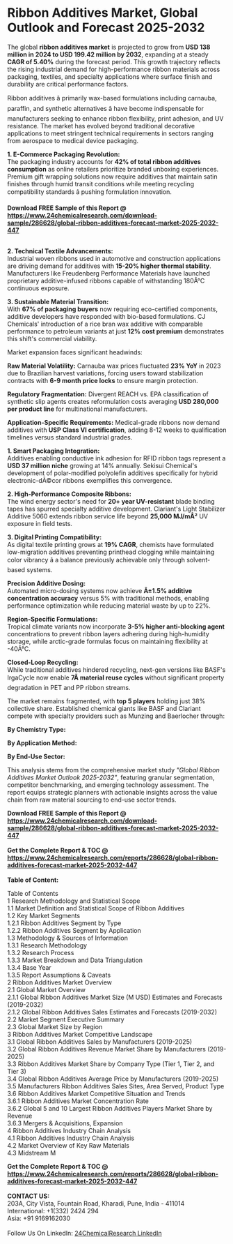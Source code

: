 <h1>Ribbon Additives Market, Global Outlook and Forecast 2025-2032</h1><p>The global <strong>ribbon additives market</strong> is projected to grow from <strong>USD 138 million in 2024 to USD 199.42 million by 2032</strong>, expanding at a steady <strong>CAGR of 5.40%</strong> during the forecast period. This growth trajectory reflects the rising industrial demand for high-performance ribbon materials across packaging, textiles, and specialty applications where surface finish and durability are critical performance factors.</p><p>Ribbon additives â primarily wax-based formulations including carnauba, paraffin, and synthetic alternatives â have become indispensable for manufacturers seeking to enhance ribbon flexibility, print adhesion, and UV resistance. The market has evolved beyond traditional decorative applications to meet stringent technical requirements in sectors ranging from aerospace to medical device packaging.</p><p><strong>1. E-Commerce Packaging Revolution:</strong><br>
The packaging industry accounts for <strong>42% of total ribbon additives consumption</strong> as online retailers prioritize branded unboxing experiences. Premium gift wrapping solutions now require additives that maintain satin finishes through humid transit conditions while meeting recycling compatibility standards â pushing formulation innovation.</p><div><b>Download FREE Sample of this Report @ 
            <a href="https://www.24chemicalresearch.com/download-sample/286628/global-ribbon-additives-forecast-market-2025-2032-447">
            https://www.24chemicalresearch.com/download-sample/286628/global-ribbon-additives-forecast-market-2025-2032-447</a></b></div><br><p><strong>2. Technical Textile Advancements:</strong><br>
Industrial woven ribbons used in automotive and construction applications are driving demand for additives with <strong>15-20% higher thermal stability</strong>. Manufacturers like Freudenberg Performance Materials have launched proprietary additive-infused ribbons capable of withstanding 180Â°C continuous exposure.</p><p><strong>3. Sustainable Material Transition:</strong><br>
With <strong>67% of packaging buyers</strong> now requiring eco-certified components, additive developers have responded with bio-based formulations. CJ Chemicals' introduction of a rice bran wax additive with comparable performance to petroleum variants at just <strong>12% cost premium</strong> demonstrates this shift's commercial viability.</p><p>Market expansion faces significant headwinds:</p><p><strong>Raw Material Volatility:</strong> Carnauba wax prices fluctuated <strong>23% YoY</strong> in 2023 due to Brazilian harvest variations, forcing users toward stabilization contracts with <strong>6-9 month price locks</strong> to ensure margin protection.</p><p><strong>Regulatory Fragmentation:</strong> Divergent REACH vs. EPA classification of synthetic slip agents creates reformulation costs averaging <strong>USD 280,000 per product line</strong> for multinational manufacturers.</p><p><strong>Application-Specific Requirements:</strong> Medical-grade ribbons now demand additives with <strong>USP Class VI certification</strong>, adding 8-12 weeks to qualification timelines versus standard industrial grades.</p><p><strong>1. Smart Packaging Integration:</strong><br>
Additives enabling conductive ink adhesion for RFID ribbon tags represent a <strong>USD 37 million niche</strong> growing at 14% annually. Sekisui Chemical's development of polar-modified polyolefin additives specifically for hybrid electronic-dÃ©cor ribbons exemplifies this convergence.</p><p><strong>2. High-Performance Composite Ribbons:</strong><br>
The wind energy sector's need for <strong>20+ year UV-resistant</strong> blade binding tapes has spurred specialty additive development. Clariant's Light Stabilizer Additive 5060 extends ribbon service life beyond <strong>25,000 MJ/mÂ²</strong> UV exposure in field tests.</p><p><strong>3. Digital Printing Compatibility:</strong><br>
As digital textile printing grows at <strong>19% CAGR</strong>, chemists have formulated low-migration additives preventing printhead clogging while maintaining color vibrancy â a balance previously achievable only through solvent-based systems.</p><p><strong>Precision Additive Dosing:</strong><br>
	Automated micro-dosing systems now achieve <strong>Â±1.5% additive concentration accuracy</strong> versus 5% with traditional methods, enabling performance optimization while reducing material waste by up to 22%.</p><p><strong>Region-Specific Formulations:</strong><br>
	Tropical climate variants now incorporate <strong>3-5% higher anti-blocking agent</strong> concentrations to prevent ribbon layers adhering during high-humidity storage, while arctic-grade formulas focus on maintaining flexibility at -40Â°C.</p><p><strong>Closed-Loop Recycling:</strong><br>
	While traditional additives hindered recycling, next-gen versions like BASF's IrgaCycle now enable <strong>7Ã material reuse cycles</strong> without significant property degradation in PET and PP ribbon streams.</p><p>The market remains fragmented, with <strong>top 5 players</strong> holding just 38% collective share. Established chemical giants like BASF and Clariant compete with specialty providers such as Munzing and Baerlocher through:</p><p><strong>By Chemistry Type:</strong></p><p><strong>By Application Method:</strong></p><p><strong>By End-Use Sector:</strong></p><p>This analysis stems from the comprehensive market study <em>"Global Ribbon Additives Market Outlook 2025-2032"</em>, featuring granular segmentation, competitor benchmarking, and emerging technology assessment. The report equips strategic planners with actionable insights across the value chain from raw material sourcing to end-use sector trends.</p><div><b>Download FREE Sample of this Report @ 
            <a href="https://www.24chemicalresearch.com/download-sample/286628/global-ribbon-additives-forecast-market-2025-2032-447">
            https://www.24chemicalresearch.com/download-sample/286628/global-ribbon-additives-forecast-market-2025-2032-447</a></b></div><br><div><b>Get the Complete Report & TOC @ 
            <a href="https://www.24chemicalresearch.com/reports/286628/global-ribbon-additives-forecast-market-2025-2032-447">
            https://www.24chemicalresearch.com/reports/286628/global-ribbon-additives-forecast-market-2025-2032-447</a></b></div><br>
            <b>Table of Content:</b><p>Table of Contents<br />
1 Research Methodology and Statistical Scope<br />
1.1 Market Definition and Statistical Scope of Ribbon Additives<br />
1.2 Key Market Segments<br />
1.2.1 Ribbon Additives Segment by Type<br />
1.2.2 Ribbon Additives Segment by Application<br />
1.3 Methodology & Sources of Information<br />
1.3.1 Research Methodology<br />
1.3.2 Research Process<br />
1.3.3 Market Breakdown and Data Triangulation<br />
1.3.4 Base Year<br />
1.3.5 Report Assumptions & Caveats<br />
2 Ribbon Additives Market Overview<br />
2.1 Global Market Overview<br />
2.1.1 Global Ribbon Additives Market Size (M USD) Estimates and Forecasts (2019-2032)<br />
2.1.2 Global Ribbon Additives Sales Estimates and Forecasts (2019-2032)<br />
2.2 Market Segment Executive Summary<br />
2.3 Global Market Size by Region<br />
3 Ribbon Additives Market Competitive Landscape<br />
3.1 Global Ribbon Additives Sales by Manufacturers (2019-2025)<br />
3.2 Global Ribbon Additives Revenue Market Share by Manufacturers (2019-2025)<br />
3.3 Ribbon Additives Market Share by Company Type (Tier 1, Tier 2, and Tier 3)<br />
3.4 Global Ribbon Additives Average Price by Manufacturers (2019-2025)<br />
3.5 Manufacturers Ribbon Additives Sales Sites, Area Served, Product Type<br />
3.6 Ribbon Additives Market Competitive Situation and Trends<br />
3.6.1 Ribbon Additives Market Concentration Rate<br />
3.6.2 Global 5 and 10 Largest Ribbon Additives Players Market Share by Revenue<br />
3.6.3 Mergers & Acquisitions, Expansion<br />
4 Ribbon Additives Industry Chain Analysis<br />
4.1 Ribbon Additives Industry Chain Analysis<br />
4.2 Market Overview of Key Raw Materials<br />
4.3 Midstream M</p><div><b>Get the Complete Report & TOC @ 
            <a href="https://www.24chemicalresearch.com/reports/286628/global-ribbon-additives-forecast-market-2025-2032-447">
            https://www.24chemicalresearch.com/reports/286628/global-ribbon-additives-forecast-market-2025-2032-447</a></b></div><br><b>CONTACT US:</b><br>
            203A, City Vista, Fountain Road, Kharadi, Pune, India - 411014<br>
            International: +1(332) 2424 294<br>
            Asia: +91 9169162030 <br><br>
            Follow Us On LinkedIn: <a href="https://www.linkedin.com/company/24chemicalresearch/">24ChemicalResearch LinkedIn</a>